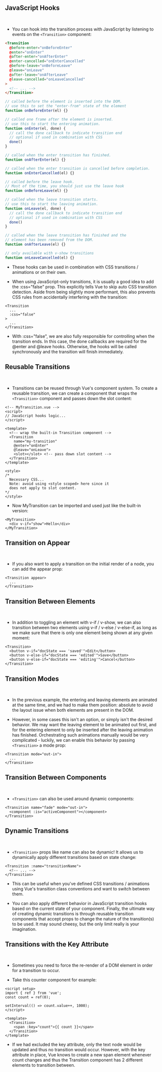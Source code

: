 ## JavaScript Hooks
​
- You can hook into the transition process with JavaScript by listening to events on the `<Transition>` component:

```html
<Transition
  @before-enter="onBeforeEnter"
  @enter="onEnter"
  @after-enter="onAfterEnter"
  @enter-cancelled="onEnterCancelled"
  @before-leave="onBeforeLeave"
  @leave="onLeave"
  @after-leave="onAfterLeave"
  @leave-cancelled="onLeaveCancelled"
>
  <!-- ... -->
</Transition>
```


```js
// called before the element is inserted into the DOM.
// use this to set the "enter-from" state of the element
function onBeforeEnter(el) {}

// called one frame after the element is inserted.
// use this to start the entering animation.
function onEnter(el, done) {
  // call the done callback to indicate transition end
  // optional if used in combination with CSS
  done()
}

// called when the enter transition has finished.
function onAfterEnter(el) {}

// called when the enter transition is cancelled before completion.
function onEnterCancelled(el) {}

// called before the leave hook.
// Most of the time, you should just use the leave hook
function onBeforeLeave(el) {}

// called when the leave transition starts.
// use this to start the leaving animation.
function onLeave(el, done) {
  // call the done callback to indicate transition end
  // optional if used in combination with CSS
  done()
}

// called when the leave transition has finished and the
// element has been removed from the DOM.
function onAfterLeave(el) {}

// only available with v-show transitions
function onLeaveCancelled(el) {}
```

- These hooks can be used in combination with CSS transitions / animations or on their own.

- When using JavaScript-only transitions, it is usually a good idea to add the :css="false" prop. This explicitly tells Vue to skip auto CSS transition detection. Aside from being slightly more performant, this also prevents CSS rules from accidentally interfering with the transition:

```template
<Transition
  ...
  :css="false"
>
  ...
</Transition>
```

- With :css="false", we are also fully responsible for controlling when the transition ends. In this case, the done callbacks are required for the @enter and @leave hooks. Otherwise, the hooks will be called synchronously and the transition will finish immediately.

## Reusable Transitions
​
- Transitions can be reused through Vue's component system. To create a reusable transition, we can create a component that wraps the `<Transition>` component and passes down the slot content:

```vue
<!-- MyTransition.vue -->
<script>
// JavaScript hooks logic...
</script>

<template>
  <!-- wrap the built-in Transition component -->
  <Transition
    name="my-transition"
    @enter="onEnter"
    @leave="onLeave">
    <slot></slot> <!-- pass down slot content -->
  </Transition>
</template>

<style>
/*
  Necessary CSS...
  Note: avoid using <style scoped> here since it
  does not apply to slot content.
*/
</style>
```

- Now MyTransition can be imported and used just like the built-in version:

```template
<MyTransition>
  <div v-if="show">Hello</div>
</MyTransition>
```

## Transition on Appear
​
- If you also want to apply a transition on the initial render of a node, you can add the appear prop:

```template
<Transition appear>
  ...
</Transition>
```

## Transition Between Elements
​
- In addition to toggling an element with v-if / v-show, we can also transition between two elements using v-if / v-else / v-else-if, as long as we make sure that there is only one element being shown at any given moment:

```template
<Transition>
  <button v-if="docState === 'saved'">Edit</button>
  <button v-else-if="docState === 'edited'">Save</button>
  <button v-else-if="docState === 'editing'">Cancel</button>
</Transition>
```

## Transition Modes
​
- In the previous example, the entering and leaving elements are animated at the same time, and we had to make them position: absolute to avoid the layout issue when both elements are present in the DOM.

- However, in some cases this isn't an option, or simply isn't the desired behavior. We may want the leaving element to be animated out first, and for the entering element to only be inserted after the leaving animation has finished. Orchestrating such animations manually would be very complicated - luckily, we can enable this behavior by passing `<Transition>` a mode prop:

```template
<Transition mode="out-in">
  ...
</Transition>
```

## Transition Between Components
​
- `<Transition>` can also be used around dynamic components:

```template
<Transition name="fade" mode="out-in">
  <component :is="activeComponent"></component>
</Transition>
```

## Dynamic Transitions
​
- `<Transition>` props like name can also be dynamic! It allows us to dynamically apply different transitions based on state change:

```template
<Transition :name="transitionName">
  <!-- ... -->
</Transition>
```

- This can be useful when you've defined CSS transitions / animations using Vue's transition class conventions and want to switch between them.

- You can also apply different behavior in JavaScript transition hooks based on the current state of your component. Finally, the ultimate way of creating dynamic transitions is through reusable transition components that accept props to change the nature of the transition(s) to be used. It may sound cheesy, but the only limit really is your imagination.

## Transitions with the Key Attribute
​
- Sometimes you need to force the re-render of a DOM element in order for a transition to occur.

- Take this counter component for example:

```vue
<script setup>
import { ref } from 'vue';
const count = ref(0);

setInterval(() => count.value++, 1000);
</script>

<template>
  <Transition>
    <span :key="count">{{ count }}</span>
  </Transition>
</template>
```

- If we had excluded the key attribute, only the text node would be updated and thus no transition would occur. However, with the key attribute in place, Vue knows to create a new span element whenever count changes and thus the Transition component has 2 different elements to transition between.